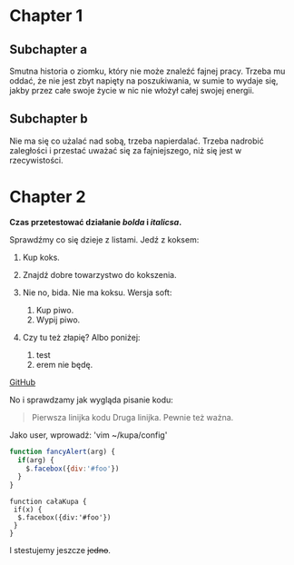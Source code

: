 # Chapter 1
## Subchapter a
Smutna historia o ziomku, który nie może znaleźć fajnej pracy. Trzeba mu oddać, że nie jest zbyt napięty na poszukiwania, w sumie to wydaje się, jakby przez całe swoje życie w nic nie włożył całej swojej energii.

## Subchapter b
Nie ma się co użalać nad sobą, trzeba napierdalać. Trzeba nadrobić zaległości i przestać uważać się za fajniejszego, niż się jest w rzecywistości.

# Chapter 2
__Czas przetestować działanie *bolda* i *italicsa*.__

Sprawdźmy co się dzieje z listami. Jedź z koksem:
1. Kup koks.
1. Znajdź dobre towarzystwo do kokszenia.
1. Nie no, bida. Nie ma koksu. Wersja soft:
	1. Kup piwo.
	1. Wypij piwo.

1. Czy tu też złapię? Albo poniżej:
	1. test
	1. erem nie będę.

[GitHub](http://github.com)

No i sprawdzamy jak wygląda pisanie kodu:
> Pierwsza linijka kodu
> Druga linijka. Pewnie też ważna.


Jako user, wprowadź: 'vim ~/kupa/config'

```javascript
function fancyAlert(arg) {
  if(arg) {
    $.facebox({div:'#foo'})
  }
}
```

    function całaKupa {
     if(x) {
      $.facebox({div:'#foo'})
     }
    }


I stestujemy jeszcze ~~jedno~~.
